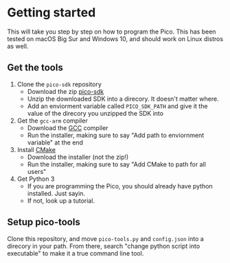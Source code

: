 # Getting started

This will take you step by step on how to program the Pico. This has been tested on macOS Big Sur and Windows 10, and should work on Linux distros as well.

## Get the tools
1. Clone the `pico-sdk` repository
   - Download the zip [pico-sdk](https://github.com/raspberrypi/pico-sdk)
   - Unzip the downloaded SDK into a direcory. It doesn't matter where.
   - Add an enviorment variable called `PICO_SDK_PATH` and give it the value of the direcory you unzipped the SDK into
1. Get the `gcc-arm` compiler
   - Download the [GCC](https://developer.arm.com/tools-and-software/open-source-software/developer-tools/gnu-toolchain/gnu-rm/downloads) compiler
   - Run the installer, making sure to say "Add path to enviornment variable" at the end
1. Install [CMake](https://cmake.org/download/)
   - Download the installer (not the zip!)
   - Run the installer, making sure to say "Add CMake to path for all users"
1. Get Python 3
   - If you are programming the Pico, you should already have python installed. Just sayin.
   -  If not, look up a tutorial.

## Setup pico-tools

Clone this repository, and move `pico-tools.py` and `config.json` into a direcory in your path. From there, search "change python script into executable" to make it a true command line tool.